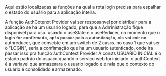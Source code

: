 Aqui estão localizadas as funções na qual a rota login precisa para espalhar o estado do usuário para a aplicação inteira.

A função AuthCotenxt Provider vai ser resposanvel por distribuir para a aplicação se ha um usuario logado, para que a Administração fique disponivel para uso.
usando o useState e o useReducer, no momento que o login for confirmado, após passar pela a autenticação, ele vai cair no authreducer,
que consciste em um switch de 2 casos. no caso 1 que vai ser o "LOGIN", seria a confirmação que ha um usuario autenticado, onde ira passar isso pra função AuthContext Provider
A consts USUARIO INICIAL é o estado padrão do usuario quando o serviço web for iniciado.
o authContext é a variavel que armazenara o usuario logado e é nela que o contexto do usuario é consolidado e armazenado.